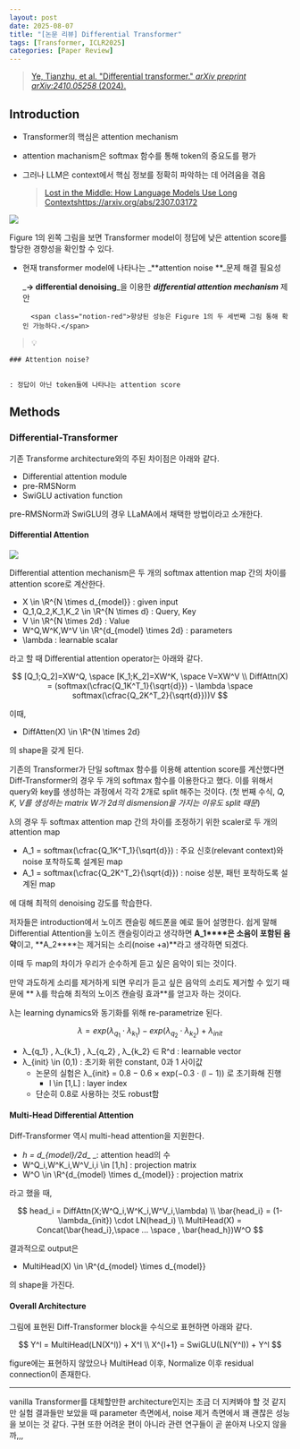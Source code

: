 ```yaml
---
layout: post
date: 2025-08-07
title: "[논문 리뷰] Differential Transformer"
tags: [Transformer, ICLR2025]
categories: [Paper Review]
---
```


> [Ye, Tianzhu, et al. "Differential transformer." ](https://arxiv.org/abs/2410.05258)[_arXiv preprint arXiv:2410.05258_](https://arxiv.org/abs/2410.05258)[ (2024).](https://arxiv.org/abs/2410.05258)



## Introduction

- Transformer의 핵심은 attention mechanism
- attention machanism은 softmax 함수를 통해 token의 중요도를 평가
- 그러나 LLM은 context에서 핵심 정보를 정확히 파악하는 데 어려움을 겪음

	> [Lost in the Middle: How Language Models Use Long Contextshttps://arxiv.org/abs/2307.03172](https://arxiv.org/abs/2307.03172)


![](https://prod-files-secure.s3.us-west-2.amazonaws.com/542b861c-36a8-4051-84e5-8804b6728dba/9083ea56-691a-4752-ae26-47f403431ac8/image.png?X-Amz-Algorithm=AWS4-HMAC-SHA256&X-Amz-Content-Sha256=UNSIGNED-PAYLOAD&X-Amz-Credential=ASIAZI2LB4666SXTTYUL%2F20251001%2Fus-west-2%2Fs3%2Faws4_request&X-Amz-Date=20251001T190104Z&X-Amz-Expires=3600&X-Amz-Security-Token=IQoJb3JpZ2luX2VjEIP%2F%2F%2F%2F%2F%2F%2F%2F%2F%2FwEaCXVzLXdlc3QtMiJHMEUCIEoK810qiiF9tVbfZAno66C0mKL1TC70u18yB76dCZkgAiEAxouOyM2Y4%2BipNgx2GtmVy3Y8nUC8Wf1iaxm8ljU00xYq%2FwMIHBAAGgw2Mzc0MjMxODM4MDUiDLgQBWd2YeifdtcZsSrcA3qa5Npu5CBiCh7ZEfvAMbUqu3gXv5ie%2FJom5ChCUG06OGZTSWcZ9268GC1YrHP3s4T04QHEgSXJn6wzGNK%2BCG1Zwj%2BUrWM8lAwC2vmOzx%2BRdmO2w0AW%2Fm97MpG7fxWZAcF96GgR%2B0zoBhTkla%2FsKYRQH%2FfrkpB1g%2F96kAdsBXztRG%2FyxI8j%2BBW1jNoIzlE8AlblirkeM6BuJOKPeWwiv9sa9eMkvcMlKDb1ThuPSHRJ%2Bz2R5cJrptmUxjVI57L7AW1E9bhTX2iOLl%2B35o7y872CiolM5FA6IZ86oz764IHiFVD0tngNcEcxco58LfXl6b3zKH1mD%2B6EtEbz4vOpdwiQ%2F5rEbBNy%2F9LoHNOtC74ZxBTyaId%2F2enD6xBX3d%2FRIAcV1ji0bEm3cy2FXaJrj%2B7d9rbpxETEV1YK3X7JSlLMWuJO06uHTUB1AEbBXCOWCwpgrdis4zRLj3eOb62Fjj%2FWSvg%2FlfRRzvFb1B99z7Aqyk1QkYacoMyUvDKtTm8ufusWr7HexPwsCR4BUa6YXpT2hZBog4rRqhnHIQgARIQSHg4OegoSHCMi9WAspHjcBmFRYB%2FmPaHw8vELFNKx5Qpd2CWBfJ0M6FvyxC7y%2BYV0%2Fgfxkb%2F56hHVt3bQMJvy9cYGOqUB58MyNPov7t4rM2e%2BQ1CMZWD77Dhq%2BnwgPpX5RKERkCIuo0rXxb9GS%2F7fAQtCsZcwsf13hO%2Fwh9yzlQkQgD0mng9QJAJ4x28F%2Fqj4BQ6UyPO8i212E6FoHqbLfFenFfUZNbdQTtgW1tEbXyIRnSxdaiISu9q%2BxPa7TWQNcYeavifaEU3Hqral9gAxkmjBjmUpliP9vb7VLhSrmPhlf0yFCxpKAKqu&X-Amz-Signature=77662ecc939df537ae1cb7bcc1b57294a4096dec56e83b4aeb5c943246e4b431&X-Amz-SignedHeaders=host&x-amz-checksum-mode=ENABLED&x-id=GetObject)


Figure 1의 왼쪽 그림을 보면 Transformer model이 정답에 낮은 attention score를 할당한 경향성을 확인할 수 있다.

- 현재 transformer model에 나타나는 _**attention noise **_문제 해결 필요성

	_**→ differential denoising**_을 이용한 _**differential attention mechanism**_ 제안


		<span class="notion-red">향상된 성능은 Figure 1의 두 세번째 그림 통해 확인 가능하다.</span>


> 💡 


	### Attention noise?


	: 정답이 아닌 token들에 나타나는 attention score



## Methods



### Differential-Transformer


기존 Transforme architecture와의 주된 차이점은 아래와 같다.

- Differential attention module
- pre-RMSNorm
- SwiGLU activation function

pre-RMSNorm과 SwiGLU의 경우 LLaMA에서 채택한 방법이라고 소개한다.



#### Differential Attention


![](https://prod-files-secure.s3.us-west-2.amazonaws.com/542b861c-36a8-4051-84e5-8804b6728dba/116d70b2-1963-4810-9167-f4c7d8a06e8f/image.png?X-Amz-Algorithm=AWS4-HMAC-SHA256&X-Amz-Content-Sha256=UNSIGNED-PAYLOAD&X-Amz-Credential=ASIAZI2LB4666SXTTYUL%2F20251001%2Fus-west-2%2Fs3%2Faws4_request&X-Amz-Date=20251001T190104Z&X-Amz-Expires=3600&X-Amz-Security-Token=IQoJb3JpZ2luX2VjEIP%2F%2F%2F%2F%2F%2F%2F%2F%2F%2FwEaCXVzLXdlc3QtMiJHMEUCIEoK810qiiF9tVbfZAno66C0mKL1TC70u18yB76dCZkgAiEAxouOyM2Y4%2BipNgx2GtmVy3Y8nUC8Wf1iaxm8ljU00xYq%2FwMIHBAAGgw2Mzc0MjMxODM4MDUiDLgQBWd2YeifdtcZsSrcA3qa5Npu5CBiCh7ZEfvAMbUqu3gXv5ie%2FJom5ChCUG06OGZTSWcZ9268GC1YrHP3s4T04QHEgSXJn6wzGNK%2BCG1Zwj%2BUrWM8lAwC2vmOzx%2BRdmO2w0AW%2Fm97MpG7fxWZAcF96GgR%2B0zoBhTkla%2FsKYRQH%2FfrkpB1g%2F96kAdsBXztRG%2FyxI8j%2BBW1jNoIzlE8AlblirkeM6BuJOKPeWwiv9sa9eMkvcMlKDb1ThuPSHRJ%2Bz2R5cJrptmUxjVI57L7AW1E9bhTX2iOLl%2B35o7y872CiolM5FA6IZ86oz764IHiFVD0tngNcEcxco58LfXl6b3zKH1mD%2B6EtEbz4vOpdwiQ%2F5rEbBNy%2F9LoHNOtC74ZxBTyaId%2F2enD6xBX3d%2FRIAcV1ji0bEm3cy2FXaJrj%2B7d9rbpxETEV1YK3X7JSlLMWuJO06uHTUB1AEbBXCOWCwpgrdis4zRLj3eOb62Fjj%2FWSvg%2FlfRRzvFb1B99z7Aqyk1QkYacoMyUvDKtTm8ufusWr7HexPwsCR4BUa6YXpT2hZBog4rRqhnHIQgARIQSHg4OegoSHCMi9WAspHjcBmFRYB%2FmPaHw8vELFNKx5Qpd2CWBfJ0M6FvyxC7y%2BYV0%2Fgfxkb%2F56hHVt3bQMJvy9cYGOqUB58MyNPov7t4rM2e%2BQ1CMZWD77Dhq%2BnwgPpX5RKERkCIuo0rXxb9GS%2F7fAQtCsZcwsf13hO%2Fwh9yzlQkQgD0mng9QJAJ4x28F%2Fqj4BQ6UyPO8i212E6FoHqbLfFenFfUZNbdQTtgW1tEbXyIRnSxdaiISu9q%2BxPa7TWQNcYeavifaEU3Hqral9gAxkmjBjmUpliP9vb7VLhSrmPhlf0yFCxpKAKqu&X-Amz-Signature=ca79e1f4f89df513b6f9069271fad0c8bfd6d5adba919203e2d15acdb7a4ed64&X-Amz-SignedHeaders=host&x-amz-checksum-mode=ENABLED&x-id=GetObject)


Differential attention mechanism은 두 개의 softmax attention map 간의 차이를 attention score로 계산한다.

- X \in \R^{N \times d\_{model}} : given input
- Q\_1,Q\_2,K\_1,K\_2 \in \R^{N \times d} : Query, Key
- V \in \R^{N \times 2d} : Value
- W^Q,W^K,W^V \in \R^{d\_{model} \times 2d} : parameters
- \lambda : learnable scalar

라고 할 때 Differential attention operator는 아래와 같다.


$$
[Q_1;Q_2]=XW^Q, \space [K_1;K_2]=XW^K, \space V=XW^V \\
DiffAttn(X) = (softmax(\cfrac{Q_1K^T_1}{\sqrt{d}}) - \lambda \space softmax(\cfrac{Q_2K^T_2}{\sqrt{d}}))V
$$


이때,

- DiffAtten(X) \in \R^{N \times 2d}

의 shape을 갖게 된다.


기존의 Transformer가 단일 softmax 함수를 이용해 attention score를 계산했다면 Diff-Transformer의 경우 두 개의 softmax 함수를 이용한다고 했다. 이를 위해서 query와 key를 생성하는 과정에서 각각 2개로 split 해주는 것이다. <span class="notion-red">(첫 번째 수식, </span><span class="notion-red">_Q, K, V를 생성하는 matrix W가 2d의 dismension을 가지는 이유도 split 때문_</span><span class="notion-red">)</span>


 λ의 경우 두 softmax attention map 간의 차이를 조정하기 위한 scaler로 두 개의 attention map

- A\_1 = softmax(\cfrac{Q\_1K^T\_1}{\sqrt{d}}) : 주요 신호(relevant context)와 noise 포착하도록 설계된 map
- A\_1 = softmax(\cfrac{Q\_2K^T\_2}{\sqrt{d}}) : noise 성분, 패턴 포착하도록 설계된 map 

에 대해 최적의 denoising 강도를 학습한다.


저자들은 introduction에서 노이즈 캔슬링 헤드폰을 예로 들어 설명한다. 쉽게 말해 Differential Attention을 노이즈 캔슬링이라고 생각하면 **A\_1****은 소음이 포함된 음악**이고, **A\_2****는 제거되는 소리(noise +a)**라고 생각하면 되겠다. 


이때 두 map의 차이가 우리가 순수하게 듣고 싶은 음악이 되는 것이다. 


만약 과도하게 소리를 제거하게 되면 우리가 듣고 싶은 음악의 소리도 제거할 수 있기 때문에 ** λ를 학습해 최적의 노이즈 캔슬링 효과**를 얻고자 하는 것이다.


λ는 learning dynamics와 동기화를 위해 re-parametrize 된다.


$$
\lambda = exp(\lambda_{q_1} \cdot \lambda_{k_1}) - exp(\lambda_{q_2} \cdot \lambda_{k_2}) + \lambda_{init}
$$

- λ\_{q\_1} , λ\_{k\_1} , λ\_{q\_2} , λ\_{k\_2} ∈ R^d : learnable vector
- λ\_{init} \in (0,1) : 초기화 위한 constant, 0과 1 사이값
	- 논문의 실험은 λ\_{init} = 0.8 − 0.6 × exp(−0.3 · (l − 1)) 로 초기화해 진행
		- l \in [1,L] : layer index
	- 단순히 0.8로 사용하는 것도 robust함


#### **Multi-Head Differential Attention**


Diff-Transformer 역시 multi-head attention을 지원한다.

- _h = d\_{model}/2d__ _: attention head의 수
- W^Q\_i,W^K\_i,W^V\_i,i \in [1,h] : projection matrix
- W^O \in \R^{d\_{model} \times d\_{model}} : projection matrix

라고 했을 때,


$$
head_i = DiffAttn(X;W^Q_i,W^K_i,W^V_i,\lambda) \\
\bar{head_i} = (1-\lambda_{init}) \cdot LN(head_i) \\
MultiHead(X) = Concat(\bar{head_i},\space ... \space , \bar{head_h})W^O
$$


결과적으로 output은

- MultiHead(X) \in \R^{d\_{model} \times d\_{model}}

의 shape을 가진다.



#### Overall Architecture


그림에 표현된 Diff-Transformer block을 수식으로 표현하면 아래와 같다.


$$
Y^l = MultiHead(LN(X^l)) + X^l \\
X^{l+1} = SwiGLU(LN(Y^l)) + Y^l
$$


figure에는 표현하지 않았으나 MultiHead 이후, Normalize 이후 residual connection이 존재한다.


---


vanilla Transformer를 대체할만한 architecture인지는 조금 더 지켜봐야 할 것 같지만 실험 결과들만 보았을 때 parameter 측면에서, noise 제거 측면에서 꽤 괜찮은 성능을 보이는 것 같다. 구현 또한 어려운 편이 아니라 관련 연구들이 곧 쏟아져 나오지 않을까,,,

